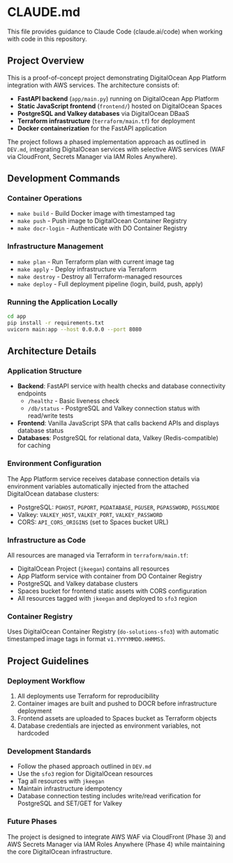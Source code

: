 # CLAUDE.md

This file provides guidance to Claude Code (claude.ai/code) when working with code in this repository.

## Project Overview

This is a proof-of-concept project demonstrating DigitalOcean App Platform integration with AWS services. The architecture consists of:

- **FastAPI backend** (`app/main.py`) running on DigitalOcean App Platform
- **Static JavaScript frontend** (`frontend/`) hosted on DigitalOcean Spaces
- **PostgreSQL and Valkey databases** via DigitalOcean DBaaS
- **Terraform infrastructure** (`terraform/main.tf`) for deployment
- **Docker containerization** for the FastAPI application

The project follows a phased implementation approach as outlined in `DEV.md`, integrating DigitalOcean services with selective AWS services (WAF via CloudFront, Secrets Manager via IAM Roles Anywhere).

## Development Commands

### Container Operations
- `make build` - Build Docker image with timestamped tag
- `make push` - Push image to DigitalOcean Container Registry
- `make docr-login` - Authenticate with DO Container Registry

### Infrastructure Management
- `make plan` - Run Terraform plan with current image tag
- `make apply` - Deploy infrastructure via Terraform
- `make destroy` - Destroy all Terraform-managed resources
- `make deploy` - Full deployment pipeline (login, build, push, apply)

### Running the Application Locally
```bash
cd app
pip install -r requirements.txt
uvicorn main:app --host 0.0.0.0 --port 8080
```

## Architecture Details

### Application Structure
- **Backend**: FastAPI service with health checks and database connectivity endpoints
  - `/healthz` - Basic liveness check
  - `/db/status` - PostgreSQL and Valkey connection status with read/write tests
- **Frontend**: Vanilla JavaScript SPA that calls backend APIs and displays database status
- **Databases**: PostgreSQL for relational data, Valkey (Redis-compatible) for caching

### Environment Configuration
The App Platform service receives database connection details via environment variables automatically injected from the attached DigitalOcean database clusters:
- PostgreSQL: `PGHOST`, `PGPORT`, `PGDATABASE`, `PGUSER`, `PGPASSWORD`, `PGSSLMODE`
- Valkey: `VALKEY_HOST`, `VALKEY_PORT`, `VALKEY_PASSWORD`
- CORS: `API_CORS_ORIGINS` (set to Spaces bucket URL)

### Infrastructure as Code
All resources are managed via Terraform in `terraform/main.tf`:
- DigitalOcean Project (`jkeegan`) contains all resources
- App Platform service with container from DO Container Registry
- PostgreSQL and Valkey database clusters
- Spaces bucket for frontend static assets with CORS configuration
- All resources tagged with `jkeegan` and deployed to `sfo3` region

### Container Registry
Uses DigitalOcean Container Registry (`do-solutions-sfo3`) with automatic timestamped image tags in format `v1.YYYYMMDD.HHMMSS`.

## Project Guidelines

### Deployment Workflow
1. All deployments use Terraform for reproducibility
2. Container images are built and pushed to DOCR before infrastructure deployment
3. Frontend assets are uploaded to Spaces bucket as Terraform objects
4. Database credentials are injected as environment variables, not hardcoded

### Development Standards
- Follow the phased approach outlined in `DEV.md`
- Use the `sfo3` region for DigitalOcean resources
- Tag all resources with `jkeegan` 
- Maintain infrastructure idempotency
- Database connection testing includes write/read verification for PostgreSQL and SET/GET for Valkey

### Future Phases
The project is designed to integrate AWS WAF via CloudFront (Phase 3) and AWS Secrets Manager via IAM Roles Anywhere (Phase 4) while maintaining the core DigitalOcean infrastructure.